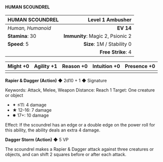 #### HUMAN SCOUNDREL

| HUMAN SCOUNDREL   |             **Level 1 Ambusher** |
| :---------------- | -------------------------------: |
| *Human, Humanoid* |                        **EV 14** |
| **Stamina**: 30   | **Immunity**: Magic 2, Psionic 2 |
| **Speed**: 5      |       **Size**: 1M / Stability 0 |
|                   |               **Free Strike**: 4 |

| **Might** +0 | **Agility** +1 | **Reason** +0 | **Intuition** +0 | **Presence** +0 |
| ------------ | -------------- | ------------- | ---------------- | --------------- |
|              |                |               |                  |                 |

**Rapier & Dagger (Action)** ◆ 2d10 + 1 ◆ Signature

Keywords: Attack, Melee, Weapon
Distance: Reach 1
Target: One creature or object

- ✦ ≤11: 4 damage
- ★ 12–16: 7 damage
- ✸ 17+: 10 damage

Effect: If the scoundrel has an edge or a double edge on the power roll for this ability, the ability deals an extra 4 damage.

**Dagger Storm (Action)** ◆ 5 VP

The scoundrel makes a Rapier & Dagger attack against three creatures or objects, and can shift 2 squares before or after each attack.
